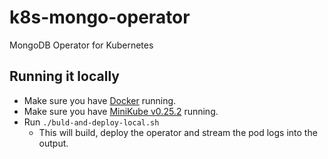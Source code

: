 # k8s-mongo-operator
MongoDB Operator for Kubernetes


## Running it locally
- Make sure you have [Docker](https://store.docker.com/search?type=edition&offering=community) running.
- Make sure you have [MiniKube v0.25.2](https://github.com/kubernetes/minikube/releases/tag/v0.25.2) running.
- Run `./buld-and-deploy-local.sh`
  - This will build, deploy the operator and stream the pod logs into the output.
